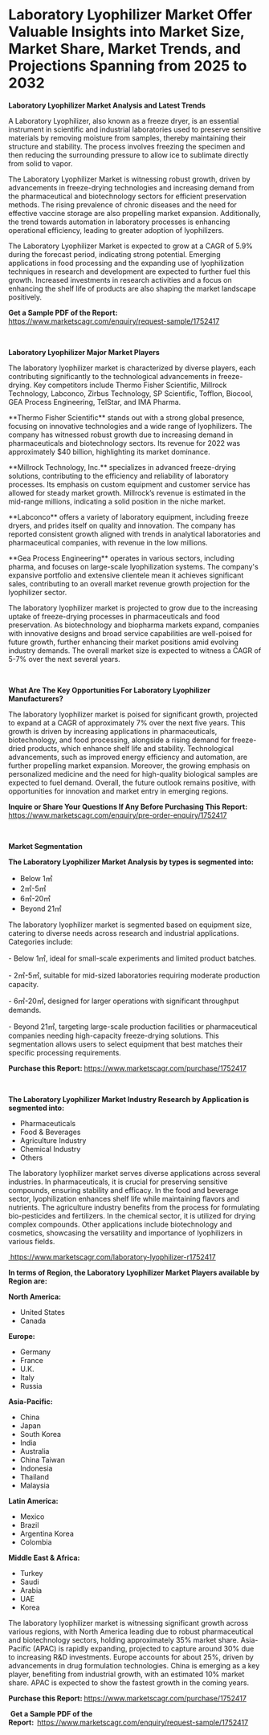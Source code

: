 <p><h1>Laboratory Lyophilizer Market Offer Valuable Insights into Market Size, Market Share, Market Trends, and Projections Spanning from 2025 to 2032</h1></p><p><strong>Laboratory Lyophilizer Market Analysis and Latest Trends</strong></p>
<p><p>A Laboratory Lyophilizer, also known as a freeze dryer, is an essential instrument in scientific and industrial laboratories used to preserve sensitive materials by removing moisture from samples, thereby maintaining their structure and stability. The process involves freezing the specimen and then reducing the surrounding pressure to allow ice to sublimate directly from solid to vapor.</p><p>The Laboratory Lyophilizer Market is witnessing robust growth, driven by advancements in freeze-drying technologies and increasing demand from the pharmaceutical and biotechnology sectors for efficient preservation methods. The rising prevalence of chronic diseases and the need for effective vaccine storage are also propelling market expansion. Additionally, the trend towards automation in laboratory processes is enhancing operational efficiency, leading to greater adoption of lyophilizers.</p><p>The Laboratory Lyophilizer Market is expected to grow at a CAGR of 5.9% during the forecast period, indicating strong potential. Emerging applications in food processing and the expanding use of lyophilization techniques in research and development are expected to further fuel this growth. Increased investments in research activities and a focus on enhancing the shelf life of products are also shaping the market landscape positively.</p></p>
<p><strong>Get a Sample PDF of the Report:&nbsp;</strong> <a href="https://www.marketscagr.com/enquiry/request-sample/1752417?utm_campaign=3295&utm_medium=2&utm_source=Github&utm_content=ia&utm_term=17042025&utm_id=laboratory-lyophilizer">https://www.marketscagr.com/enquiry/request-sample/1752417</a></p>
<p>&nbsp;</p>
<p><strong>Laboratory Lyophilizer Major Market Players</strong></p>
<p><p>The laboratory lyophilizer market is characterized by diverse players, each contributing significantly to the technological advancements in freeze-drying. Key competitors include Thermo Fisher Scientific, Millrock Technology, Labconco, Zirbus Technology, SP Scientific, Tofflon, Biocool, GEA Process Engineering, TelStar, and IMA Pharma.</p><p>**Thermo Fisher Scientific** stands out with a strong global presence, focusing on innovative technologies and a wide range of lyophilizers. The company has witnessed robust growth due to increasing demand in pharmaceuticals and biotechnology sectors. Its revenue for 2022 was approximately $40 billion, highlighting its market dominance.</p><p>**Millrock Technology, Inc.** specializes in advanced freeze-drying solutions, contributing to the efficiency and reliability of laboratory processes. Its emphasis on custom equipment and customer service has allowed for steady market growth. Millrock’s revenue is estimated in the mid-range millions, indicating a solid position in the niche market.</p><p>**Labconco** offers a variety of laboratory equipment, including freeze dryers, and prides itself on quality and innovation. The company has reported consistent growth aligned with trends in analytical laboratories and pharmaceutical companies, with revenue in the low millions.</p><p>**Gea Process Engineering** operates in various sectors, including pharma, and focuses on large-scale lyophilization systems. The company's expansive portfolio and extensive clientele mean it achieves significant sales, contributing to an overall market revenue growth projection for the lyophilizer sector.</p><p>The laboratory lyophilizer market is projected to grow due to the increasing uptake of freeze-drying processes in pharmaceuticals and food preservation. As biotechnology and biopharma markets expand, companies with innovative designs and broad service capabilities are well-poised for future growth, further enhancing their market positions amid evolving industry demands. The overall market size is expected to witness a CAGR of 5-7% over the next several years.</p></p>
<p>&nbsp;</p>
<p><strong>What Are The Key Opportunities For Laboratory Lyophilizer Manufacturers?</strong></p>
<p><p>The laboratory lyophilizer market is poised for significant growth, projected to expand at a CAGR of approximately 7% over the next five years. This growth is driven by increasing applications in pharmaceuticals, biotechnology, and food processing, alongside a rising demand for freeze-dried products, which enhance shelf life and stability. Technological advancements, such as improved energy efficiency and automation, are further propelling market expansion. Moreover, the growing emphasis on personalized medicine and the need for high-quality biological samples are expected to fuel demand. Overall, the future outlook remains positive, with opportunities for innovation and market entry in emerging regions.</p></p>
<p><strong>Inquire or Share Your Questions If Any Before Purchasing This Report:</strong> <a href="https://www.marketscagr.com/enquiry/pre-order-enquiry/1752417?utm_campaign=3295&utm_medium=2&utm_source=Github&utm_content=ia&utm_term=17042025&utm_id=laboratory-lyophilizer">https://www.marketscagr.com/enquiry/pre-order-enquiry/1752417</a></p>
<p>&nbsp;</p>
<p><strong>Market Segmentation</strong></p>
<p><strong>The Laboratory Lyophilizer Market Analysis by types is segmented into:</strong></p>
<p><ul><li>Below 1㎡</li><li>2㎡-5㎡</li><li>6㎡-20㎡</li><li>Beyond 21㎡</li></ul></p>
<p><p>The laboratory lyophilizer market is segmented based on equipment size, catering to diverse needs across research and industrial applications. Categories include: </p><p>- Below 1㎡, ideal for small-scale experiments and limited product batches.</p><p>- 2㎡-5㎡, suitable for mid-sized laboratories requiring moderate production capacity.</p><p>- 6㎡-20㎡, designed for larger operations with significant throughput demands.</p><p>- Beyond 21㎡, targeting large-scale production facilities or pharmaceutical companies needing high-capacity freeze-drying solutions. This segmentation allows users to select equipment that best matches their specific processing requirements.</p></p>
<p><strong>Purchase this Report:&nbsp;</strong><a href="https://www.marketscagr.com/purchase/1752417?utm_campaign=3295&utm_medium=2&utm_source=Github&utm_content=ia&utm_term=17042025&utm_id=laboratory-lyophilizer">https://www.marketscagr.com/purchase/1752417</a></p>
<p>&nbsp;</p>
<p><strong>The Laboratory Lyophilizer Market Industry Research by Application is segmented into:</strong></p>
<p><ul><li>Pharmaceuticals</li><li>Food & Beverages</li><li>Agriculture Industry</li><li>Chemical Industry</li><li>Others</li></ul></p>
<p><p>The laboratory lyophilizer market serves diverse applications across several industries. In pharmaceuticals, it is crucial for preserving sensitive compounds, ensuring stability and efficacy. In the food and beverage sector, lyophilization enhances shelf life while maintaining flavors and nutrients. The agriculture industry benefits from the process for formulating bio-pesticides and fertilizers. In the chemical sector, it is utilized for drying complex compounds. Other applications include biotechnology and cosmetics, showcasing the versatility and importance of lyophilizers in various fields.</p></p>
<p><a href="https://www.marketscagr.com/laboratory-lyophilizer-r1752417?utm_campaign=3295&utm_medium=2&utm_source=Github&utm_content=ia&utm_term=17042025&utm_id=laboratory-lyophilizer">&nbsp;https://www.marketscagr.com/laboratory-lyophilizer-r1752417</a></p>
<p><strong>In terms of Region, the Laboratory Lyophilizer Market Players available by Region are:</strong></p>
<p>
    <p> <strong> North America: </strong>
        <ul>
            <li>United States</li>
            <li>Canada</li>
        </ul>
        </p> 
    <p> <strong> Europe: </strong>
        <ul>
            <li>Germany</li>
            <li>France</li>
            <li>U.K.</li>
            <li>Italy</li>
            <li>Russia</li>
        </ul>
        </p> 
    <p> <strong> Asia-Pacific: </strong>
        <ul>
            <li>China</li>
            <li>Japan</li>
            <li>South Korea</li>
            <li>India</li>
            <li>Australia</li>
            <li>China Taiwan</li>
            <li>Indonesia</li>
            <li>Thailand</li>
            <li>Malaysia</li>
        </ul>
        </p> 
    <p> <strong> Latin America: </strong>
        <ul>
            <li>Mexico</li>
            <li>Brazil</li>
            <li>Argentina Korea</li>
            <li>Colombia</li>
        </ul>
        </p> 
    <p> <strong> Middle East & Africa: </strong>
        <ul>
            <li>Turkey</li>
            <li>Saudi</li>
            <li>Arabia</li>
            <li>UAE</li>
            <li>Korea</li>
        </ul>
    </p>
    </p>
<p><p>The laboratory lyophilizer market is witnessing significant growth across various regions, with North America leading due to robust pharmaceutical and biotechnology sectors, holding approximately 35% market share. Asia-Pacific (APAC) is rapidly expanding, projected to capture around 30% due to increasing R&D investments. Europe accounts for about 25%, driven by advancements in drug formulation technologies. China is emerging as a key player, benefiting from industrial growth, with an estimated 10% market share. APAC is expected to show the fastest growth in the coming years.</p></p>
<p><strong>Purchase this Report: </strong><a href="https://www.marketscagr.com/purchase/1752417?utm_campaign=3295&utm_medium=2&utm_source=Github&utm_content=ia&utm_term=17042025&utm_id=laboratory-lyophilizer">https://www.marketscagr.com/purchase/1752417</a></p>
<p>&nbsp;<strong>Get a Sample PDF of the Report:&nbsp;&nbsp;</strong><a href="https://www.marketscagr.com/enquiry/request-sample/1752417?utm_campaign=3295&utm_medium=2&utm_source=Github&utm_content=ia&utm_term=17042025&utm_id=laboratory-lyophilizer">https://www.marketscagr.com/enquiry/request-sample/1752417</a></p>
<p><strong></strong></p>
<p><p></p><p></p><p></p></p>